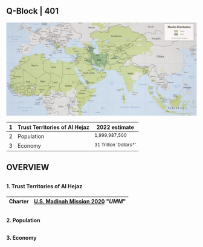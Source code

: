 ## Q-Block | 401

![Alt text](Images/Distribution_Map.jpeg)


| 1 | Trust Territories of Al Hejaz | 2022 estimate |
|---|---|---|
| 2 | Population | <sup> 1,999,987,500 </sup> |
| 3 | Economy | <sup> 31 Trillion ˹Dollars*˺ </sup> |



##
## OVERVIEW 
##



#### 1. Trust Territories of Al Hejaz

| Charter | [U.S. Madinah Mission 2020](https://github.com/Alghuti-Portfolio/QBlock_401/blob/b1ea5a0b9795e8bc39053fba83e722d9cab6c927/2020_HomeCharter5047.pdf) "***UMM***" |       
|---|---|

##

#### 2. Population 
##




#### 3. Economy 
##


